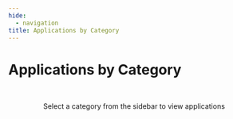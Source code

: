 ```yaml
---
hide:
  - navigation
title: Applications by Category
---
```


# Applications by Category

<div class="category-content">
  <div class="category-filter-message">Select a category from the sidebar to view applications</div>
  <div class="category-results" style="display: none;">
    <h2 class="category-title">Applications: <span class="category-query"></span></h2>
    <div class="category-cards"></div>
  </div>
</div>

<!-- All hardcoded content has been removed. Dynamic content will be generated from JSON data. -->

<style>
/* Category Section Styles */
.category-section {
  margin-bottom: 3rem;
}

.category-header {
  display: flex;
  justify-content: space-between;
  align-items: center;
  margin-bottom: 1rem;
}

.category-navigation {
  display: flex;
  gap: 0.25rem;
}

.nav-button {
  background-color: var(--md-default-fg-color--lightest);
  border: none;
  border-radius: 50%;
  width: 2rem;
  height: 2rem;
  display: flex;
  align-items: center;
  justify-content: center;
  cursor: pointer;
}

.nav-button:hover {
  background-color: var(--md-default-fg-color--lighter);
}

/* App Cards Styles */
.app-cards {
  display: grid;
  grid-template-columns: repeat(auto-fill, minmax(250px, 1fr));
  gap: 1rem;
  margin: 1rem 0;
}

.app-card {
  border-radius: 6px;
  overflow: hidden;
  box-shadow: 0 1px 3px rgba(0, 0, 0, 0.1);
  background-color: var(--md-default-bg-color);
  transition: transform 0.2s ease-in-out, box-shadow 0.2s ease-in-out;
}

.app-card:hover {
  transform: translateY(-4px);
  box-shadow: 0 4px 6px rgba(0, 0, 0, 0.1);
}

.app-thumbnail {
  height: 140px;
  background-size: cover;
  background-position: center;
  position: relative;
  overflow: hidden;
}

.image-placeholder {
  position: absolute;
  top: 0;
  left: 0;
  width: 100%;
  height: 100%;
  background-color: var(--md-default-fg-color--lightest);
}

.app-thumbnail img {
  object-fit: cover;
  position: absolute;
  top: 0;
  left: 0;
  width: 100%;
  height: 100%;
  opacity: 0;
  transition: opacity 0.3s ease;
}

.app-thumbnail.loaded img {
  opacity: 1;
}

.app-thumbnail.loaded .image-placeholder {
  display: none;
}

.app-details {
  padding: 0.8rem;
}

.app-details h4 {
  margin: 0;
  color: var(--md-default-fg-color--light);
  font-size: 0.8rem;
  font-weight: normal;
}

.app-details h5 {
  margin: 0 0 0.5rem 0;
  font-size: 1rem;
  color: var(--md-default-fg-color);
}

.app-details p {
  margin: 0 0 0.8rem 0;
  font-size: 0.8rem;
  color: var(--md-default-fg-color--light);
  line-height: 1.3;
}

/* Tags Styles */
.app-tags {
  display: flex;
  flex-wrap: wrap;
  gap: 0.5rem;
}

.tag {
  display: inline-block;
  padding: 2px 8px;
  background-color: var(--md-default-fg-color--lightest);
  border-radius: 4px;
  font-size: 0.75rem;
  color: var(--md-default-fg-color);
}

.tag-count {
  display: inline-block;
  padding: 2px 8px;
  border-radius: 4px;
  font-size: 0.75rem;
  color: var(--md-default-fg-color--light);
}

/* Category Filter Styles */
.category-filter-message {
  text-align: center;
  margin: 3rem 0;
  color: var(--md-default-fg-color--light);
}

.category-title {
  margin-bottom: 2rem;
}
</style>

<script>
document.addEventListener('DOMContentLoaded', async function() {
  try {
    // Get the base URL from the <base> tag if available, or infer from path
    let baseUrl = '';
    const baseTag = document.querySelector('base');
    if (baseTag && baseTag.href) {
      baseUrl = new URL(baseTag.href).pathname;
    } else {
      // Handle /holohub/ or other base paths
      const pathParts = window.location.pathname.split('/');
      if (pathParts.length > 2 && pathParts[1] === 'holohub') {
        baseUrl = '/holohub/';
      }
    }

    // Determine path to _data directory
    let dataPath = `${baseUrl}_data/`;

    // Get the search query from URL
    const urlParams = new URLSearchParams(window.location.search);
    const searchQuery = urlParams.get('category');

    // Load both tag data and tag categories data
    const [tagsResponse, categoriesResponse, appCardsResponse] = await Promise.all([
      fetch(`${dataPath}tmp_tags.json`),
      fetch(`${dataPath}tmp_tag-categories.json`),
      fetch(`${dataPath}app_cards.json`).catch(() => ({ ok: false })) // Optional, may not exist yet
    ]);

    if (!tagsResponse.ok || !categoriesResponse.ok) {
      throw new Error(`Failed to fetch data: ${tagsResponse.status}, ${categoriesResponse.status}`);
    }

    const tagsData = await tagsResponse.json();
    const categoriesData = await categoriesResponse.json();

    // Try to load pre-generated app cards data if available
    let appCardsData = {};
    if (appCardsResponse && appCardsResponse.ok) {
      appCardsData = await appCardsResponse.json();
    }

    if (searchQuery) {
      // Display the query
      document.querySelector('.category-query').textContent = searchQuery;
      document.querySelector('.category-filter-message').style.display = 'none';
      document.querySelector('.category-results').style.display = 'block';

      // Filter apps based on the query
      const categoryLower = searchQuery.toLowerCase();
      const filteredApps = Object.entries(tagsData)
        .filter(([appName, tags]) => {
          if (!tags || !tags.length) return false;

          const firstTag = tags[0]?.toLowerCase() || '';

          return firstTag === categoryLower ||
                 firstTag === categoryLower.replace(' ai', ' and conversational ai') ||
                 firstTag === categoryLower.replace('computer vision', 'computer vision and perception') ||
                 firstTag === categoryLower.replace('nlp & conversational', 'natural language and conversational ai');
        });

      // Display the results
      const cardsContainer = document.querySelector('.category-cards');

      if (filteredApps.length === 0) {
        cardsContainer.innerHTML = '<p>No applications found for this category.</p>';
      } else {
        cardsContainer.innerHTML = '';

        // Find the matching category from categoriesData for header description
        const matchingCategory = categoriesData.find(category => {
          const categoryTitle = category.title.toLowerCase();
          return categoryTitle === categoryLower ||
                 categoryTitle === searchQuery.toLowerCase().replace('networking', 'networking & distributed computing') ||
                 categoryTitle === searchQuery.toLowerCase().replace('nlp & conversational', 'nlp');
        });

        // Add category header and description if available
        if (matchingCategory) {
          const categorySection = document.createElement('div');
          categorySection.className = 'category-section';

          const categoryHeader = document.createElement('div');
          categoryHeader.className = 'category-header';
          categoryHeader.innerHTML = `<h2>${matchingCategory.title}</h2>`;

          categorySection.appendChild(categoryHeader);
          cardsContainer.appendChild(categorySection);
        }

        // Create grid for cards
        const appGrid = document.createElement('div');
        appGrid.className = 'app-cards';

        // Sort apps alphabetically
        filteredApps.sort((a, b) => a[0].localeCompare(b[0]));

        // Create app cards
        filteredApps.forEach(([appName, tags]) => {
          // Create app card
          const card = document.createElement('div');
          card.className = 'app-card';

          // Convert app name to URL-friendly format for linking
          const appNameKebab = appName.toLowerCase().replace(/[^a-z0-9]+/g, '-');

          // Use pre-generated card data if available, or create a simple one
          const cardData = appCardsData[appName] || {
            name: appName,
            description: "No description available.",
            image_url: null,
            tags: tags,
            app_title: appName.split('/')[1] || appName
          };

          // Generate a placeholder color based on app name
          const hash = appName.split('').reduce((a, b) => (((a << 5) - a) + b.charCodeAt(0))|0, 0);
          const hue = Math.abs(hash) % 360;
          const bgColor = `hsl(${hue}, 70%, 85%)`;

          // Create card content with image loading logic
          card.innerHTML = `
            <div class="app-thumbnail">
              <div class="image-placeholder" style="background-color: ${bgColor};"></div>
              ${cardData.image_url ? `<img
                src="${cardData.image_url}"
                alt="${cardData.name}"
                loading="lazy"
                onload="this.parentNode.classList.add('loaded')"
              />` : ''}
            </div>
            <div class="app-details">
              <h5>${cardData.app_title}</h5>
              <p>${cardData.description}</p>
              <div class="app-tags">
                ${tags.slice(0, 3).map(tag => `<span class="tag">${tag}</span>`).join('')}
                ${tags.length > 3 ? `<span class="tag-count">+${tags.length - 3}</span>` : ''}
              </div>
            </div>
          `;

          // Make the card clickable
          card.addEventListener('click', function() {
            window.location.href = `${baseUrl}applications/${appNameKebab}/`;
          });

          // Add hover effect
          card.style.cursor = 'pointer';

          appGrid.appendChild(card);
        });

        cardsContainer.appendChild(appGrid);
      }
    }
  } catch (error) {
    console.error('Error loading category results:', error);
    document.querySelector('.category-cards').innerHTML =
      `<p>Error loading applications: ${error.message}</p>`;
  }
});
</script>
